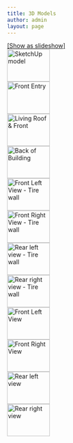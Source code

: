```yaml
---
title: 3D Models
author: admin
layout: page
---
```

<div class="ngg-galleryoverview" id="ngg-gallery-2-138">
  <!-- Slideshow link -->
  
  <div class="slideshowlink">
    <a class="slideshowlink" href="http://fourelementsdesign.com/fellowship/3d-models/?show=slide"> [Show as slideshow] </a>
  </div>
  
  <!-- Thumbnails -->
  
  <div id="ngg-image-5" class="ngg-gallery-thumbnail-box"  >
    <div class="ngg-gallery-thumbnail" >
      <a href="http://fourelementsdesign.com/wp-content/gallery/3d-models/toilet-stall.jpg" title="SketchUp model, Jan 29, 2012" class="shutterset_set_2" > <img title="SketchUp model" alt="SketchUp model" src="http://fourelementsdesign.com/wp-content/gallery/3d-models/thumbs/thumbs_toilet-stall.jpg" width="100" height="75" /> </a>
    </div>
  </div>
  
  <div id="ngg-image-8" class="ngg-gallery-thumbnail-box"  >
    <div class="ngg-gallery-thumbnail" >
      <a href="http://fourelementsdesign.com/wp-content/gallery/3d-models/front-entry.jpg" title="Front Entry view - Feb 3rd, 2012" class="shutterset_set_2" > <img title="Front Entry" alt="Front Entry" src="http://fourelementsdesign.com/wp-content/gallery/3d-models/thumbs/thumbs_front-entry.jpg" width="100" height="75" /> </a>
    </div>
  </div>
  
  <div id="ngg-image-7" class="ngg-gallery-thumbnail-box"  >
    <div class="ngg-gallery-thumbnail" >
      <a href="http://fourelementsdesign.com/wp-content/gallery/3d-models/back-side-view.jpg" title="Living Roof & Front view - Feb 3rd, 2012" class="shutterset_set_2" > <img title="Living Roof & Front" alt="Living Roof & Front" src="http://fourelementsdesign.com/wp-content/gallery/3d-models/thumbs/thumbs_back-side-view.jpg" width="100" height="75" /> </a>
    </div>
  </div>
  
  <div id="ngg-image-6" class="ngg-gallery-thumbnail-box"  >
    <div class="ngg-gallery-thumbnail" >
      <a href="http://fourelementsdesign.com/wp-content/gallery/3d-models/back-building-view.jpg" title="Back of Building view - Feb 3rd, 2012" class="shutterset_set_2" > <img title="Back of Building " alt="Back of Building " src="http://fourelementsdesign.com/wp-content/gallery/3d-models/thumbs/thumbs_back-building-view.jpg" width="100" height="75" /> </a>
    </div>
  </div>
  
  <div id="ngg-image-12" class="ngg-gallery-thumbnail-box"  >
    <div class="ngg-gallery-thumbnail" >
      <a href="http://fourelementsdesign.com/wp-content/gallery/3d-models/front-with-tires.jpg" title="Front left view of building with pounded tire retaining wall - February 6, 2012" class="shutterset_set_2" > <img title="Front Left View - Tire wall" alt="Front Left View - Tire wall" src="http://fourelementsdesign.com/wp-content/gallery/3d-models/thumbs/thumbs_front-with-tires.jpg" width="100" height="75" /> </a>
    </div>
  </div>
  
  <div id="ngg-image-10" class="ngg-gallery-thumbnail-box"  >
    <div class="ngg-gallery-thumbnail" >
      <a href="http://fourelementsdesign.com/wp-content/gallery/3d-models/front-living-roof-tires.jpg" title="Front right view of building with pounded tire retaining wall - February 6, 2012" class="shutterset_set_2" > <img title="Front Right View - Tire wall" alt="Front Right View - Tire wall" src="http://fourelementsdesign.com/wp-content/gallery/3d-models/thumbs/thumbs_front-living-roof-tires.jpg" width="100" height="75" /> </a>
    </div>
  </div>
  
  <div id="ngg-image-14" class="ngg-gallery-thumbnail-box"  >
    <div class="ngg-gallery-thumbnail" >
      <a href="http://fourelementsdesign.com/wp-content/gallery/3d-models/rear-living-roof-tires.jpg" title="Rear left view of building with pounded tire retaining wall - February 6, 2012" class="shutterset_set_2" > <img title="Rear left view - Tire wall" alt="Rear left view - Tire wall" src="http://fourelementsdesign.com/wp-content/gallery/3d-models/thumbs/thumbs_rear-living-roof-tires.jpg" width="100" height="75" /> </a>
    </div>
  </div>
  
  <div id="ngg-image-16" class="ngg-gallery-thumbnail-box"  >
    <div class="ngg-gallery-thumbnail" >
      <a href="http://fourelementsdesign.com/wp-content/gallery/3d-models/rear-window-tires.jpg" title="Rear right view of building with pounded tire retaining wall - February 6, 2012" class="shutterset_set_2" > <img title="Rear right view - Tire wall" alt="Rear right view - Tire wall" src="http://fourelementsdesign.com/wp-content/gallery/3d-models/thumbs/thumbs_rear-window-tires.jpg" width="100" height="75" /> </a>
    </div>
  </div>
  
  <div id="ngg-image-9" class="ngg-gallery-thumbnail-box"  >
    <div class="ngg-gallery-thumbnail" >
      <a href="http://fourelementsdesign.com/wp-content/gallery/3d-models/front-left-view-eb.jpg" title="Front left view of building with earthbag retaining wall - February 7, 2012" class="shutterset_set_2" > <img title="Front Left View " alt="Front Left View " src="http://fourelementsdesign.com/wp-content/gallery/3d-models/thumbs/thumbs_front-left-view-eb.jpg" width="100" height="75" /> </a>
    </div>
  </div>
  
  <div id="ngg-image-11" class="ngg-gallery-thumbnail-box"  >
    <div class="ngg-gallery-thumbnail" >
      <a href="http://fourelementsdesign.com/wp-content/gallery/3d-models/front-right-view-eb.jpg" title="Front right view of building with earthbag retaining wall - February 7, 2012" class="shutterset_set_2" > <img title="Front Right View" alt="Front Right View" src="http://fourelementsdesign.com/wp-content/gallery/3d-models/thumbs/thumbs_front-right-view-eb.jpg" width="100" height="75" /> </a>
    </div>
  </div>
  
  <div id="ngg-image-13" class="ngg-gallery-thumbnail-box"  >
    <div class="ngg-gallery-thumbnail" >
      <a href="http://fourelementsdesign.com/wp-content/gallery/3d-models/rear-left-view-eb.jpg" title="Rear left view of building with earthbag retaining wall - February 7, 2012" class="shutterset_set_2" > <img title="Rear left view" alt="Rear left view" src="http://fourelementsdesign.com/wp-content/gallery/3d-models/thumbs/thumbs_rear-left-view-eb.jpg" width="100" height="75" /> </a>
    </div>
  </div>
  
  <div id="ngg-image-15" class="ngg-gallery-thumbnail-box"  >
    <div class="ngg-gallery-thumbnail" >
      <a href="http://fourelementsdesign.com/wp-content/gallery/3d-models/rear-right-view-eb.jpg" title="Rear right view of building with earthbag retaining wall - February 7, 2012" class="shutterset_set_2" > <img title="Rear right view" alt="Rear right view" src="http://fourelementsdesign.com/wp-content/gallery/3d-models/thumbs/thumbs_rear-right-view-eb.jpg" width="100" height="75" /> </a>
    </div>
  </div>
  
  <!-- Pagination -->
  
  <div class='ngg-clear'>
  </div>
</div>